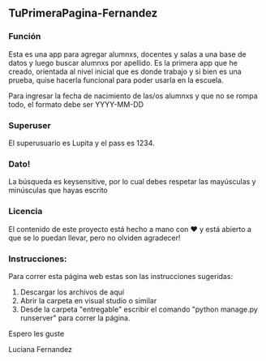 ## TuPrimeraPagina-Fernandez
### Función
Esta es una app para agregar alumnxs, docentes y salas a una base de datos y luego buscar alumnxs por apellido.
Es la primera app que he creado, orientada al nivel inicial que es donde trabajo y si bien es una prueba, quise hacerla funcional para poder usarla en la escuela.

Para ingresar la fecha de nacimiento de las/os alumnxs y que no se rompa todo, el formato debe ser YYYY-MM-DD

### Superuser
El superusuario es Lupita y el pass es 1234.

### Dato!
La búsqueda es keysensitive, por lo cual debes respetar las mayúsculas y minúsculas que hayas escrito

### Licencia

El contenido de este proyecto está hecho a mano con ♥ y está abierto a que se lo puedan llevar, pero no olviden agradecer!

### Instrucciones:

Para correr esta página web estas son las instrucciones sugeridas:

1. Descargar los archivos de aquí
2. Abrir la carpeta en visual studio o similar
3. Desde la carpeta "entregable" escribir el comando "python manage.py runserver" para correr la página.

Espero les guste

Luciana Fernandez








